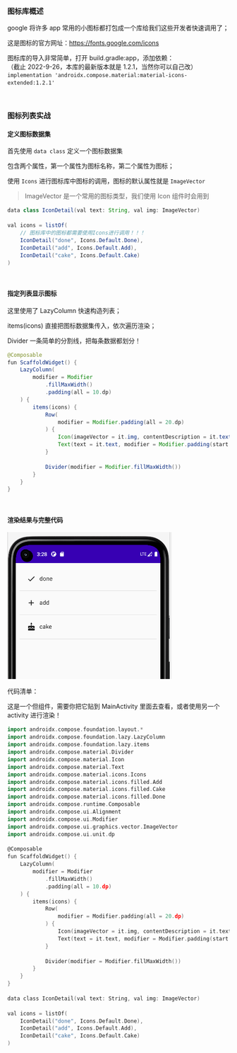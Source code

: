 ### 图标库概述

google 将许多 app 常用的小图标都打包成一个库给我们这些开发者快速调用了；

这是图标的官方网址：https://fonts.google.com/icons

图标库的导入非常简单，打开 build.gradle:app，添加依赖：  
（截止 2022-9-26，本库的最新版本就是 1.2.1，当然你可以自己改）  
`implementation 'androidx.compose.material:material-icons-extended:1.2.1'`

<br>

### 图标列表实战

#### 定义图标数据集

首先使用 `data class` 定义一个图标数据集

包含两个属性，第一个属性为图标名称，第二个属性为图标；

使用 `Icons` 进行图标库中图标的调用，图标的默认属性就是 `ImageVector`

> ImageVector 是一个常用的图标类型，我们使用 Icon 组件时会用到

```java
data class IconDetail(val text: String, val img: ImageVector)

val icons = listOf(
    // 图标库中的图标都需要使用Icons进行调用！！！
    IconDetail("done", Icons.Default.Done),
    IconDetail("add", Icons.Default.Add),
    IconDetail("cake", Icons.Default.Cake)
)
```

<br>

#### 指定列表显示图标

这里使用了 LazyColumn 快速构造列表；

items(icons) 直接把图标数据集传入，依次遍历渲染；

Divider 一条简单的分割线，把每条数据都划分！

```java
@Composable
fun ScaffoldWidget() {
    LazyColumn(
        modifier = Modifier
            .fillMaxWidth()
            .padding(all = 10.dp)
    ) {
        items(icons) {
            Row(
                modifier = Modifier.padding(all = 20.dp)
            ) {
                Icon(imageVector = it.img, contentDescription = it.text)
                Text(text = it.text, modifier = Modifier.padding(start = 10.dp))
            }

            Divider(modifier = Modifier.fillMaxWidth())
        }
    }
}
```

<br>

#### 渲染结果与完整代码

![](../imgs/compose/composeicon/ci1.png)

代码清单：

这是一个但组件，需要你把它贴到 MainActivity 里面去查看，或者使用另一个 activity 进行渲染！

```go
import androidx.compose.foundation.layout.*
import androidx.compose.foundation.lazy.LazyColumn
import androidx.compose.foundation.lazy.items
import androidx.compose.material.Divider
import androidx.compose.material.Icon
import androidx.compose.material.Text
import androidx.compose.material.icons.Icons
import androidx.compose.material.icons.filled.Add
import androidx.compose.material.icons.filled.Cake
import androidx.compose.material.icons.filled.Done
import androidx.compose.runtime.Composable
import androidx.compose.ui.Alignment
import androidx.compose.ui.Modifier
import androidx.compose.ui.graphics.vector.ImageVector
import androidx.compose.ui.unit.dp

@Composable
fun ScaffoldWidget() {
    LazyColumn(
        modifier = Modifier
            .fillMaxWidth()
            .padding(all = 10.dp)
    ) {
        items(icons) {
            Row(
                modifier = Modifier.padding(all = 20.dp)
            ) {
                Icon(imageVector = it.img, contentDescription = it.text)
                Text(text = it.text, modifier = Modifier.padding(start = 10.dp))
            }

            Divider(modifier = Modifier.fillMaxWidth())
        }
    }
}

data class IconDetail(val text: String, val img: ImageVector)

val icons = listOf(
    IconDetail("done", Icons.Default.Done),
    IconDetail("add", Icons.Default.Add),
    IconDetail("cake", Icons.Default.Cake)
)
```

<br>

